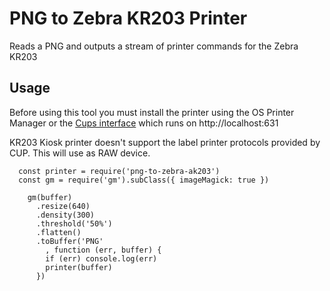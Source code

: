 # PNG to Zebra KR203 Printer

Reads a PNG and outputs a stream of printer commands for the Zebra KR203

## Usage

Before using this tool you must install the printer using the OS Printer Manager or the [Cups interface](https://support.zebra.com/cpws/docs/cups/cups_driver1_4_install.pdf) which runs on http://localhost:631

KR203 Kiosk printer doesn't support the label printer protocols provided by CUP. This will use as RAW device.

```
  const printer = require('png-to-zebra-ak203')
  const gm = require('gm').subClass({ imageMagick: true })

    gm(buffer)
      .resize(640)
      .density(300)
      .threshold('50%')
      .flatten()
      .toBuffer('PNG'
        , function (err, buffer) {
        if (err) console.log(err)
        printer(buffer)
      })
```
